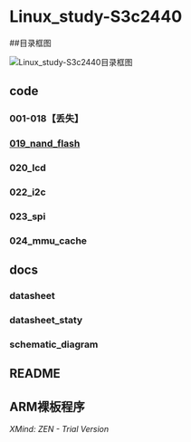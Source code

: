 # Linux_study-S3c2440
##目录框图

![Linux_study-S3c2440目录框图]("\docs\pictures\doc_list.png")

## code

### 001-018【丢失】

### [019_nand_flash](https://github.com/Hyf338/Linux_stuty-S3C2440/tree/master/code/019_nand_flash_016)

### 020_lcd

### 022_i2c

### 023_spi

### 024_mmu_cache

## docs

### datasheet

### datasheet_staty

### schematic_diagram

## README

## ARM裸板程序

*XMind: ZEN - Trial Version*